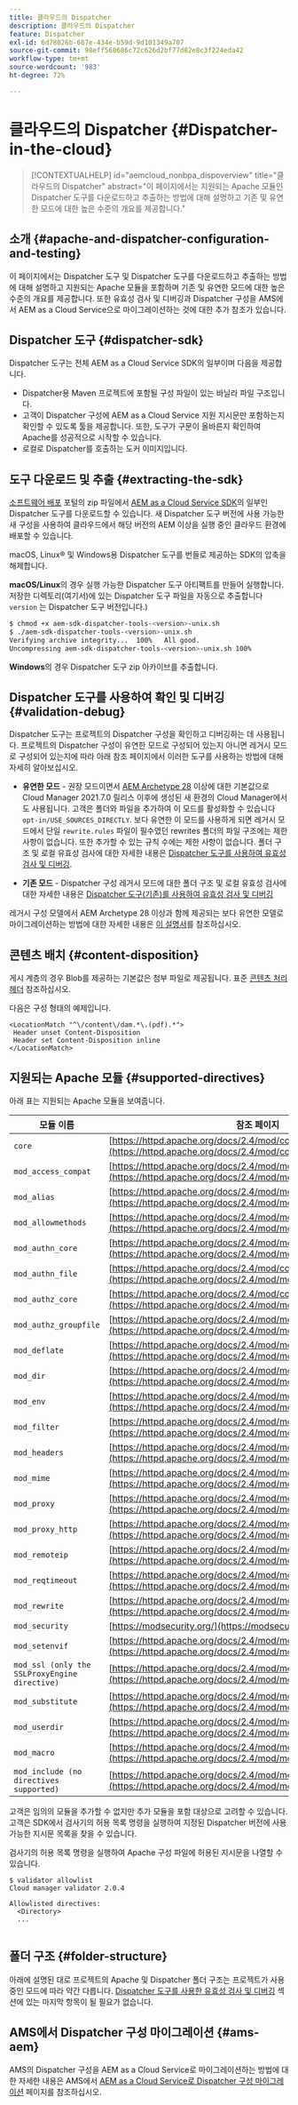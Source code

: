 ```yaml
---
title: 클라우드의 Dispatcher
description: 클라우드의 Dispatcher
feature: Dispatcher
exl-id: 6d78026b-687e-434e-b59d-9d101349a707
source-git-commit: 98eff568686c72c626d2bf77d82e8c3f224eda42
workflow-type: tm+mt
source-wordcount: '983'
ht-degree: 72%

---
```


# 클라우드의 Dispatcher {#Dispatcher-in-the-cloud}

>[!CONTEXTUALHELP]
>id="aemcloud_nonbpa_dispoverview"
>title="클라우드의 Dispatcher"
>abstract="이 페이지에서는 지원되는 Apache 모듈인 Dispatcher 도구를 다운로드하고 추출하는 방법에 대해 설명하고 기존 및 유연한 모드에 대한 높은 수준의 개요를 제공합니다."

## 소개 {#apache-and-dispatcher-configuration-and-testing}

이 페이지에서는 Dispatcher 도구 및 Dispatcher 도구를 다운로드하고 추출하는 방법에 대해 설명하고 지원되는 Apache 모듈을 포함하며 기존 및 유연한 모드에 대한 높은 수준의 개요를 제공합니다. 또한 유효성 검사 및 디버깅과 Dispatcher 구성을 AMS에서 AEM as a Cloud Service으로 마이그레이션하는 것에 대한 추가 참조가 있습니다. <!-- ERROR: NOT FOUND (HTTP ERROR 404) Also, see [this video](https://experienceleague.adobe.com/docs/experience-manager-learn/cloud-service/cloud-5/cloud5-aem-dispatcher-cloud.html) for additional details about deploying dispatcher files in a cloud service environment. -->

## Dispatcher 도구 {#dispatcher-sdk}

Dispatcher 도구는 전체 AEM as a Cloud Service SDK의 일부이며 다음을 제공합니다.

* Dispatcher용 Maven 프로젝트에 포함될 구성 파일이 있는 바닐라 파일 구조입니다.
* 고객이 Dispatcher 구성에 AEM as a Cloud Service 지원 지시문만 포함하는지 확인할 수 있도록 툴을 제공합니다. 또한, 도구가 구문이 올바른지 확인하여 Apache를 성공적으로 시작할 수 있습니다.
* 로컬로 Dispatcher를 호출하는 도커 이미지입니다.

## 도구 다운로드 및 추출 {#extracting-the-sdk}

[소프트웨어 배포](https://downloads.experiencecloud.adobe.com/content/software-distribution/en/aemcloud.html) 포털의 zip 파일에서 [AEM as a Cloud Service SDK](/help/implementing/developing/introduction/aem-as-a-cloud-service-sdk.md)의 일부인 Dispatcher 도구를 다운로드할 수 있습니다. 새 Dispatcher 도구 버전에 사용 가능한 새 구성을 사용하여 클라우드에서 해당 버전의 AEM 이상을 실행 중인 클라우드 환경에 배포할 수 있습니다.

macOS, Linux® 및 Windows용 Dispatcher 도구를 번들로 제공하는 SDK의 압축을 해제합니다.

**macOS/Linux**&#x200B;의 경우 실행 가능한 Dispatcher 도구 아티팩트를 만들어 실행합니다. 저장한 디렉토리(여기서)에 있는 Dispatcher 도구 파일을 자동으로 추출합니다 `version` 는 Dispatcher 도구 버전입니다.)

```bash
$ chmod +x aem-sdk-dispatcher-tools-<version>-unix.sh
$ ./aem-sdk-dispatcher-tools-<version>-unix.sh
Verifying archive integrity...  100%   All good.
Uncompressing aem-sdk-dispatcher-tools-<version>-unix.sh 100%
```

**Windows**&#x200B;의 경우 Dispatcher 도구 zip 아카이브를 추출합니다.

## Dispatcher 도구를 사용하여 확인 및 디버깅 {#validation-debug}

Dispatcher 도구는 프로젝트의 Dispatcher 구성을 확인하고 디버깅하는 데 사용됩니다. 프로젝트의 Dispatcher 구성이 유연한 모드로 구성되어 있는지 아니면 레거시 모드로 구성되어 있는지에 따라 아래 참조 페이지에서 이러한 도구를 사용하는 방법에 대해 자세히 알아보십시오.

* **유연한 모드** - 권장 모드이면서 [AEM Archetype 28](https://experienceleague.adobe.com/docs/experience-manager-core-components/using/developing/archetype/overview.html?lang=ko) 이상에 대한 기본값으로 Cloud Manager 2021.7.0 릴리스 이후에 생성된 새 환경의 Cloud Manager에서도 사용됩니다. 고객은 폴더와 파일을 추가하여 이 모드를 활성화할 수 있습니다`opt-in/USE_SOURCES_DIRECTLY`. 보다 유연한 이 모드를 사용하게 되면 레거시 모드에서 단일 `rewrite.rules` 파일이 필수였던 rewrites 폴더의 파일 구조에는 제한 사항이 없습니다. 또한 추가할 수 있는 규칙 수에는 제한 사항이 없습니다. 폴더 구조 및 로컬 유효성 검사에 대한 자세한 내용은 [Dispatcher 도구를 사용하여 유효성 검사 및 디버깅](/help/implementing/dispatcher/validation-debug.md).

* **기존 모드** - Dispatcher 구성 레거시 모드에 대한 폴더 구조 및 로컬 유효성 검사에 대한 자세한 내용은 [Dispatcher 도구(기존)를 사용하여 유효성 검사 및 디버깅](/help/implementing/dispatcher/validation-debug-legacy.md)

레거시 구성 모델에서 AEM Archetype 28 이상과 함께 제공되는 보다 유연한 모델로 마이그레이션하는 방법에 대한 자세한 내용은 [이 설명서](/help/implementing/dispatcher/validation-debug.md#migrating)를 참조하십시오.

## 콘텐츠 배치 {#content-disposition}

게시 계층의 경우 Blob를 제공하는 기본값은 첨부 파일로 제공됩니다. 표준 [콘텐츠 처리 헤더](https://developer.mozilla.org/en-US/docs/Web/HTTP/Headers/Content-Disposition) 참조하십시오.

다음은 구성 형태의 예제입니다.

```
<LocationMatch "^\/content\/dam.*\.(pdf).*">
 Header unset Content-Disposition
 Header set Content-Disposition inline
</LocationMatch>
```

## 지원되는 Apache 모듈 {#supported-directives}

아래 표는 지원되는 Apache 모듈을 보여줍니다.

| 모듈 이름 | 참조 페이지 |
|---|---|
| `core` | [https://httpd.apache.org/docs/2.4/mod/core.html](https://httpd.apache.org/docs/2.4/mod/core.html) |
| `mod_access_compat` | [https://httpd.apache.org/docs/2.4/mod/mod_access_compat.html](https://httpd.apache.org/docs/2.4/mod/mod_access_compat.html) |
| `mod_alias` | [https://httpd.apache.org/docs/2.4/mod/mod_alias.html](https://httpd.apache.org/docs/2.4/mod/mod_alias.html) |
| `mod_allowmethods` | [https://httpd.apache.org/docs/2.4/mod/mod_allowmethods.html](https://httpd.apache.org/docs/2.4/mod/mod_allowmethods.html) |
| `mod_authn_core` | [https://httpd.apache.org/docs/2.4/mod/mod_authn_core.html](https://httpd.apache.org/docs/2.4/mod/mod_authn_core.html) |
| `mod_authn_file` | [https://httpd.apache.org/docs/2.4/mod/core.html](https://httpd.apache.org/docs/2.4/mod/mod_authn_file.html) |
| `mod_authz_core` | [https://httpd.apache.org/docs/2.4/mod/core.html](https://httpd.apache.org/docs/2.4/mod/mod_authz_core.html) |
| `mod_authz_groupfile` | [https://httpd.apache.org/docs/2.4/mod/mod_authz_groupfile.html](https://httpd.apache.org/docs/2.4/mod/mod_authz_groupfile.html) |
| `mod_deflate` | [https://httpd.apache.org/docs/2.4/mod/mod_deflate.html](https://httpd.apache.org/docs/2.4/mod/mod_deflate.html) |
| `mod_dir` | [https://httpd.apache.org/docs/2.4/mod/mod_dir.html](https://httpd.apache.org/docs/2.4/mod/mod_dir.html) |
| `mod_env` | [https://httpd.apache.org/docs/2.4/mod/mod_env.html](https://httpd.apache.org/docs/2.4/mod/mod_env.html) |
| `mod_filter` | [https://httpd.apache.org/docs/2.4/mod/mod_filter.html](https://httpd.apache.org/docs/2.4/mod/mod_filter.html) |
| `mod_headers` | [https://httpd.apache.org/docs/2.4/mod/mod_headers.html](https://httpd.apache.org/docs/2.4/mod/mod_headers.html) |
| `mod_mime` | [https://httpd.apache.org/docs/2.4/mod/mod_mime.html](https://httpd.apache.org/docs/2.4/mod/mod_mime.html) |
| `mod_proxy` | [https://httpd.apache.org/docs/2.4/mod/mod_proxy.html](https://httpd.apache.org/docs/2.4/mod/mod_proxy.html) |
| `mod_proxy_http` | [https://httpd.apache.org/docs/2.4/mod/mod_proxy_http.html](https://httpd.apache.org/docs/2.4/mod/mod_proxy_http.html) |
| `mod_remoteip` | [https://httpd.apache.org/docs/2.4/mod/mod_remoteip.html](https://httpd.apache.org/docs/2.4/mod/mod_remoteip.html) |
| `mod_reqtimeout` | [https://httpd.apache.org/docs/2.4/mod/mod_reqtimeout.html](https://httpd.apache.org/docs/2.4/mod/mod_reqtimeout.html) |
| `mod_rewrite` | [https://httpd.apache.org/docs/2.4/mod/mod_rewrite.html](https://httpd.apache.org/docs/2.4/mod/mod_rewrite.html) |
| `mod_security` | [https://modsecurity.org/](https://modsecurity.org/) |
| `mod_setenvif` | [https://httpd.apache.org/docs/2.4/mod/mod_setenvif.html](https://httpd.apache.org/docs/2.4/mod/mod_setenvif.html) |
| `mod_ssl (only the SSLProxyEngine directive)` | [https://httpd.apache.org/docs/2.4/mod/mod_ssl.html#sslproxyengine](https://httpd.apache.org/docs/2.4/mod/mod_ssl.html#sslproxyengine) |
| `mod_substitute` | [https://httpd.apache.org/docs/2.4/mod/mod_substitute.html](https://httpd.apache.org/docs/2.4/mod/mod_substitute.html) |
| `mod_userdir` | [https://httpd.apache.org/docs/2.4/mod/mod_userdir.html](https://httpd.apache.org/docs/2.4/mod/mod_userdir.html) |
| `mod_macro` | [https://httpd.apache.org/docs/2.4/mod/mod_macro.html](https://httpd.apache.org/docs/2.4/mod/mod_macro.html) |
| `mod_include (no directives supported)` | [https://httpd.apache.org/docs/2.4/mod/mod_include.html](https://httpd.apache.org/docs/2.4/mod/mod_include.html) |


고객은 임의의 모듈을 추가할 수 없지만 추가 모듈을 포함 대상으로 고려할 수 있습니다. 고객은 SDK에서 검사기의 허용 목록 명령을 실행하여 지정된 Dispatcher 버전에 사용 가능한 지시문 목록을 찾을 수 있습니다.

검사기의 허용 목록 명령을 실행하여 Apache 구성 파일에 허용된 지시문을 나열할 수 있습니다.

```
$ validator allowlist
Cloud manager validator 2.0.4
 
Allowlisted directives:
  <Directory>
  ...
  
```

## 폴더 구조 {#folder-structure}

아래에 설명된 대로 프로젝트의 Apache 및 Dispatcher 폴더 구조는 프로젝트가 사용 중인 모드에 따라 약간 다릅니다. [Dispatcher 도구를 사용한 유효성 검사 및 디버깅](#validation-debug) 섹션에 있는 마지막 항목이 될 필요가 없습니다.

## AMS에서 Dispatcher 구성 마이그레이션 {#ams-aem}

AMS의 Dispatcher 구성을 AEM as a Cloud Service로 마이그레이션하는 방법에 대한 자세한 내용은 AMS에서 [AEM as a Cloud Service로 Dispatcher 구성 마이그레이션](/help/implementing/dispatcher/ams-aem.md) 페이지를 참조하십시오.
